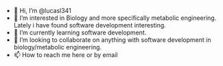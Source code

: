 - 👋 Hi, I’m @lucasl341
- 👀 I’m interested in Biology and more specifically metabolic engineering. Lately i have found software development interesting. 
- 🌱 I’m currently learning software development. 
- 💞️ I’m looking to collaborate on anything with software development in biology/metabolic engineering.
- 📫 How to reach me here or by email

<!---
lucasl341/lucasl341 is a ✨ special ✨ repository because its `README.md` (this file) appears on your GitHub profile.
You can click the Preview link to take a look at your changes.
--->
